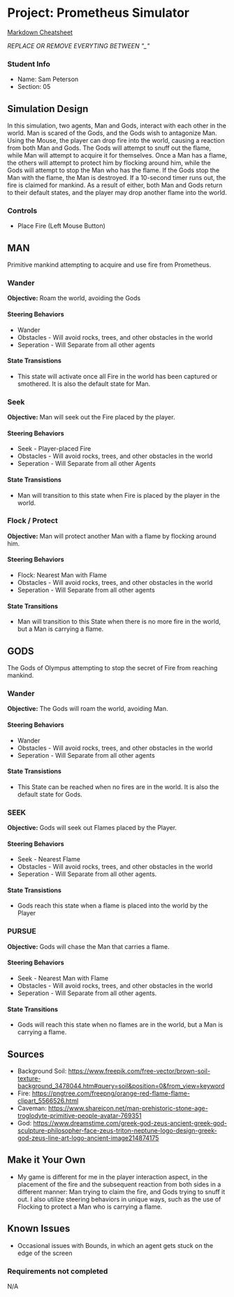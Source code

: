 # Project: Prometheus Simulator

[Markdown Cheatsheet](https://github.com/adam-p/markdown-here/wiki/Markdown-Here-Cheatsheet)

_REPLACE OR REMOVE EVERYTING BETWEEN "\_"_

### Student Info

-   Name: Sam Peterson
-   Section: 05

## Simulation Design

In this simulation, two agents, Man and Gods, interact with each other in the world. Man is scared of the Gods, and the Gods wish to antagonize Man. Using the Mouse, the player can drop fire into the world, causing a reaction from both Man and Gods. The Gods will attempt to snuff out the flame, while Man will attempt to acquire it for themselves. Once a Man has a flame, the others will attempt to protect him by flocking around him, while the Gods will attempt to stop the Man who has the flame. If the Gods stop the Man with the flame, the Man is destroyed. If a 10-second timer runs out, the fire is claimed for mankind. As a result of either, both Man and Gods return to their default states, and the player may drop another flame into the world.

### Controls

- Place Fire (Left Mouse Button)

## MAN

Primitive mankind attempting to acquire and use fire from Prometheus.

### Wander

**Objective:** Roam the world, avoiding the Gods

#### Steering Behaviors

- Wander
- Obstacles - Will avoid rocks, trees, and other obstacles in the world
- Seperation - Will Separate from all other agents
   
#### State Transistions

- This state will activate once all Fire in the world has been captured or smothered. It is also the default state for Man.
   
### Seek

**Objective:** Man will seek out the Fire placed by the player.

#### Steering Behaviors

- Seek - Player-placed Fire
- Obstacles - Will avoid rocks, trees, and other obstacles in the world
- Seperation - Will Separate from all other Agents
   
#### State Transistions

- Man will transition to this state when Fire is placed by the player in the world.

### Flock / Protect

**Objective:** Man will protect another Man with a flame by flocking around him.

#### Steering Behaviors

- Flock: Nearest Man with Flame
- Obstacles - Will avoid rocks, trees, and other obstacles in the world
- Seperation - Will Separate from all other agents

#### State Transitions

- Man will transition to this State when there is no more fire in the world, but a Man is carrying a flame.

## GODS

The Gods of Olympus attempting to stop the secret of Fire from reaching mankind.

### Wander

**Objective:** The Gods will roam the world, avoiding Man.

#### Steering Behaviors

- Wander
- Obstacles - Will avoid rocks, trees, and other obstacles in the world
- Seperation - Will Separate from all other agents
   
#### State Transistions

- This State can be reached when no fires are in the world. It is also the default state for Gods.
   
### SEEK

**Objective:** Gods will seek out Flames placed by the Player.

#### Steering Behaviors

- Seek - Nearest Flame
- Obstacles - Will avoid rocks, trees, and other obstacles in the world
- Seperation - Will Separate from all other agents.

#### State Transistions

- Gods reach this state when a flame is placed into the world by the Player

### PURSUE

**Objective:** Gods will chase the Man that carries a flame.

#### Steering Behaviors

- Seek - Nearest Man with Flame
- Obstacles - Will avoid rocks, trees, and other obstacles in the world
- Seperation - Will Separate from all other agents.

#### State Transitions

- Gods will reach this state when no flames are in the world, but a Man is carrying a flame.

## Sources

- Background Soil: https://www.freepik.com/free-vector/brown-soil-texture-background_3478044.htm#query=soil&position=0&from_view=keyword
- Fire: https://pngtree.com/freepng/orange-red-flame-flame-clipart_5566526.html
- Caveman: https://www.shareicon.net/man-prehistoric-stone-age-troglodyte-primitive-people-avatar-769351
- God: https://www.dreamstime.com/greek-god-zeus-ancient-greek-god-sculpture-philosopher-face-zeus-triton-neptune-logo-design-greek-god-zeus-line-art-logo-ancient-image214874175

## Make it Your Own

- My game is different for me in the player interaction aspect, in the placement of the fire and the subsequent reaction from both sides in a different manner: Man trying to claim the fire, and Gods trying to snuff it out. I also utilize steering behaviors in unique ways, such as the use of Flocking to protect a Man who is carrying a flame.

## Known Issues

- Occasional issues with Bounds, in which an agent gets stuck on the edge of the screen

### Requirements not completed

N/A

